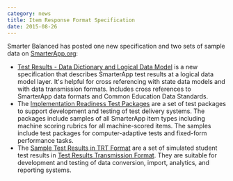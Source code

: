 ```yaml
---
category: news
title: Item Response Format Specification
date: 2015-08-26
---
```

Smarter Balanced has posted one new specification and two sets of sample data on [SmarterApp.org](http://www.smarterapp.org):

* [Test Results - Data Dictionary and Logical Data Model](http://www.smarterapp.org/specs/TestResults-DataModel.html) is a new specification that describes SmarterApp test results at a logical data model layer. It's helpful for cross referencing with state data models and with data transmission formats. Includes cross references to SmarterApp data formats and Common Education Data Standards.
* The [Implementation Readiness Test Packages](http://www.smarterapp.org/specs/IRP-TestPackage.html) are a set of test packages to support development and testing of test delivery systems. The packages include samples of all SmarterApp item types including machine scoring rubrics for all machine-scored items. The samples include test packages for computer-adaptive tests and fixed-form performance tasks.
* The [Sample Test Results in TRT Format](http://www.smarterapp.org/specs/Sample-TRT-TestResults.html) are a set of simulated student test results in [Test Results Transmission Format](http://www.smarterapp.org/specs/TestResultsTransmissionFormat.html). They are suitable for development and testing of data conversion, import, analytics, and reporting systems.
